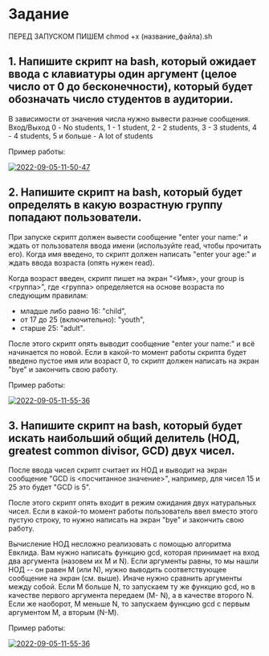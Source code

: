 
# Задание

ПЕРЕД  ЗАПУСКОМ ПИШЕМ
chmod +x (название_файла).sh

## 1. Напишите скрипт на bash, который ожидает ввода с клавиатуры один аргумент (целое число от 0 до бесконечности), который будет обозначать число студентов в аудитории.

В зависимости от значения числа нужно вывести разные сообщения. Вход/Выход 0 - No students, 1 - 1 student, 2 - 2 students, 3 - 3 students, 4 - 4 students, 5 и больше - A lot of students


Пример работы:

<a href="https://ibb.co/30FjnvM"><img src="https://i.ibb.co/9q417hV/2022-09-05-11-50-47.png" alt="2022-09-05-11-50-47" border="0"></a>

## 2. Напишите скрипт на bash, который будет определять в какую возрастную группу попадают пользователи. 
При запуске скрипт должен вывести сообщение "enter your name:" и ждать от пользователя ввода имени (используйте read, чтобы прочитать его). Когда имя введено, то скрипт должен написать "enter your age:" и ждать ввода возраста (опять нужен read). 

Когда возраст введен, скрипт пишет на экран "<Имя>, your group is <группа>", где <группа> определяется на основе возраста по следующим правилам:
- младше либо равно 16: "child", 
- от 17 до 25 (включительно): "youth", 
- старше 25: "adult". 

После этого скрипт опять выводит сообщение "enter your name:" и всё начинается по новой. Если в какой-то момент работы скрипта будет введено пустое имя или возраст 0, то скрипт должен написать на экран "bye" и закончить свою работу.



Пример работы:

<a href="https://imgbb.com/"><img src="https://i.ibb.co/Mc3qPtM/2022-09-05-11-55-36.png" alt="2022-09-05-11-55-36" border="0"></a>

## 3. Напишите скрипт на bash, который будет искать наибольший общий делитель (НОД, greatest common divisor, GCD) двух чисел. 

После ввода чисел скрипт считает их НОД и выводит на экран сообщение "GCD is <посчитанное значение>", например, для чисел 15 и 25 это будет "GCD is 5". 

После этого скрипт опять входит в режим ожидания двух натуральных чисел. Если в какой-то момент работы пользователь ввел вместо этого пустую строку, то нужно написать на экран "bye" и закончить свою работу. 

Вычисление НОД несложно реализовать с помощью алгоритма Евклида. Вам нужно написать функцию gcd, которая принимает на вход два аргумента (назовем их M и N). Если аргументы равны, то мы нашли НОД -- он равен M (или N), нужно выводить соответствующее сообщение на экран (см. выше). Иначе нужно сравнить аргументы между собой. Если M больше N, то запускаем ту же функцию gcd, но в качестве первого аргумента передаем (M- N), а в качестве второго N. Если же наоборот, M меньше N, то запускаем функцию gcd с первым аргументом M, а вторым (N-M).



Пример работы:

<a href="https://imgbb.com/"><img src="https://i.ibb.co/Mc3qPtM/2022-09-05-11-55-36.png" alt="2022-09-05-11-55-36" border="0"></a>